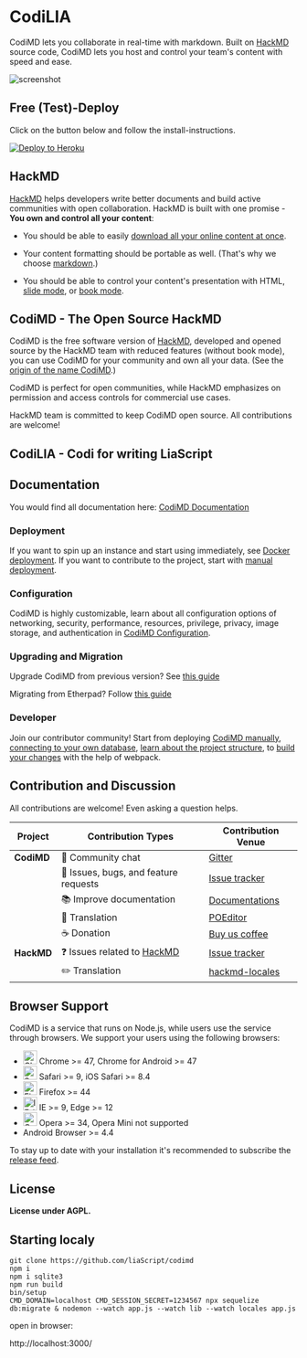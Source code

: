 # CodiLIA


CodiMD lets you collaborate in real-time with markdown. Built on
[HackMD](https://hackmd.io) source code, CodiMD lets you host and control your
team's content with speed and ease.

![screenshot](https://raw.githubusercontent.com/liascript/codilia/develop/public/screenshot.gif)

## Free (Test)-Deploy

Click on the button below and follow the install-instructions.

[![Deploy to Heroku](https://www.herokucdn.com/deploy/button.png)](https://heroku.com/deploy)



## HackMD

[HackMD](https://hackmd.io) helps developers write better documents and build
active communities with open collaboration. HackMD is built with one promise -
**You own and control all your content**:

- You should be able to easily
  [download all your online content at once](https://hackmd.io/c/news/%2Fs%2Fr1cx3a3SE).

- Your content formatting should be portable as well.
  (That's why we choose [markdown](https://hackmd.io/features#Typography).)

- You should be able to control your content's presentation with HTML,
  [slide mode](https://hackmd.io/p/slide-example),
  or [book mode](https://hackmd.io/c/book-example/).

## CodiMD - The Open Source HackMD

CodiMD is the free software version of [HackMD](https://hackmd.io), developed
and opened source by the HackMD team with reduced features (without book mode),
you can use CodiMD for your community and own all your data. (See the
[origin of the name CodiMD](https://github.com/hackmdio/hackmd/issues/720).)

CodiMD is perfect for open communities, while HackMD emphasizes on permission
and access controls for commercial use cases.

HackMD team is committed to keep CodiMD open source. All contributions are
welcome!

## CodiLIA - Codi for writing LiaScript

## Documentation

You would find all documentation here:
[CodiMD Documentation](https://hackmd.io/c/codimd-documentation)

### Deployment

If you want to spin up an instance and start using immediately, see
[Docker deployment](https://hackmd.io/c/codimd-documentation/%2Fs%2Fcodimd-docker-deployment).
If you want to contribute to the project, start with
[manual deployment](https://hackmd.io/c/codimd-documentation/%2Fs%2Fcodimd-manual-deployment).

### Configuration

CodiMD is highly customizable, learn about all configuration options of
networking, security, performance, resources, privilege, privacy, image storage,
and authentication in
[CodiMD Configuration](https://hackmd.io/c/codimd-documentation/%2Fs%2Fcodimd-configuration).

### Upgrading and Migration

Upgrade CodiMD from previous version? See
[this guide](https://hackmd.io/c/codimd-documentation/%2Fs%2Fcodimd-upgrade)

Migrating from Etherpad? Follow
[this guide](https://hackmd.io/c/codimd-documentation/%2Fs%2Fcodimd-migration-etherpad)

### Developer

Join our contributor community! Start from deploying
[CodiMD manually](https://hackmd.io/c/codimd-documentation/%2Fs%2Fcodimd-manual-deployment),
[connecting to your own database](https://hackmd.io/c/codimd-documentation/%2Fs%2Fcodimd-db-connection),
[learn about the project structure](https://hackmd.io/c/codimd-documentation/%2Fs%2Fcodimd-project-structure), to
[build your changes](https://hackmd.io/c/codimd-documentation/%2Fs%2Fcodimd-webpack) with the help of webpack.

## Contribution and Discussion

All contributions are welcome! Even asking a question helps.

| Project    | Contribution Types                                        | Contribution Venue                                                                                                                                                                          |
| ---------- | --------------------------------------------------------- | ------------------------------------------------------------------------------------------------------------------------------------------------------------------------------------------- |
| **CodiMD** | :couple: Community chat                                   | [Gitter][gitter-url]                                                                                                                                                                        |
|            | :bug: Issues, bugs, and feature requests                  | [Issue tracker](https://github.com/hackmdio/codimd/issues)                                                                                                                                  |
|            | :books: Improve documentation                             | [Documentations](https://hackmd.io/c/codimd-documentation)                                                                                                                                  |
|            | :pencil: Translation                                      | [POEditor][poeditor-url]                                                                                                                                                                    |
|            | :coffee: Donation                                         | [Buy us coffee](https://www.paypal.com/cgi-bin/webscr?cmd=_donations&business=KDGS4PREHX6QQ&lc=US&item_name=HackMD&currency_code=USD&bn=PP%2dDonationsBF%3abtn_donate_LG%2egif%3aNonHosted) |
| **HackMD** | :question: Issues related to [HackMD](https://hackmd.io/) | [Issue tracker](https://github.com/hackmdio/hackmd-io-issues/issues)                                                                                                                        |
|            | :pencil2: Translation                                     | [hackmd-locales](https://github.com/hackmdio/hackmd-locales/tree/master/locales)                                                                                                            |

## Browser Support

CodiMD is a service that runs on Node.js, while users use the service through browsers. We support your users using the following browsers:
- <img src="https://raw.githubusercontent.com/alrra/browser-logos/master/src/chrome/chrome_48x48.png" alt="Chrome" width="24px" height="24px" /> Chrome >= 47, Chrome for Android >= 47
- <img src="https://raw.githubusercontent.com/alrra/browser-logos/master/src/safari/safari_48x48.png" alt="Safari" width="24px" height="24px" /> Safari >= 9, iOS Safari >= 8.4
- <img src="https://raw.githubusercontent.com/alrra/browser-logos/master/src/firefox/firefox_48x48.png" alt="Firefox" width="24px" height="24px" /> Firefox >= 44
- <img src="https://raw.githubusercontent.com/alrra/browser-logos/master/src/edge/edge_48x48.png" alt="IE / Edge" width="24px" height="24px" /> IE >= 9, Edge >= 12
- <img src="https://raw.githubusercontent.com/alrra/browser-logos/master/src/opera/opera_48x48.png" alt="Opera" width="24px" height="24px" /> Opera >= 34, Opera Mini not supported
- Android Browser >= 4.4

To stay up to date with your installation it's recommended to subscribe the [release feed][github-release-feed].

## License

**License under AGPL.**

[gitter-image]: https://img.shields.io/badge/gitter-hackmdio/codimd-blue.svg
[gitter-url]: https://gitter.im/hackmdio/hackmd
[travis-image]: https://travis-ci.com/hackmdio/codimd.svg?branch=master
[travis-url]: https://travis-ci.com/hackmdio/codimd
[github-version-badge]: https://img.shields.io/github/release/hackmdio/codimd.svg
[github-release-page]: https://github.com/hackmdio/codimd/releases
[github-release-feed]: https://github.com/hackmdio/codimd/releases.atom
[poeditor-image]: https://img.shields.io/badge/POEditor-translate-blue.svg
[poeditor-url]: https://poeditor.com/join/project/q0nuPWyztp


## Starting localy

```
git clone https://github.com/liaScript/codimd
npm i
npm i sqlite3
npm run build
bin/setup
CMD_DOMAIN=localhost CMD_SESSION_SECRET=1234567 npx sequelize db:migrate & nodemon --watch app.js --watch lib --watch locales app.js
```

open in browser:

http://localhost:3000/
